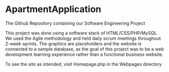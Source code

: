 # ApartmentApplication
The Github Repository containing our Software Engineering Project

This project was done using a software stack of HTML/CSS/PHP/MySQL. We used the Agile methodology and held daily scrum meetings throughout 2-week sprints. The graphics are placeholders and the website is connected to a sample database, as the goal of this project was to be a web development learning experience rather than a functional business website.

To see the site as intended, visit Homepage.php in the Webpages directory
